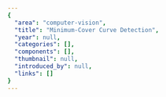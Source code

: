 ```yaml
---
{
  "area": "computer-vision",
  "title": "Minimum-Cover Curve Detection",
  "year": null,
  "categories": [],
  "components": [],
  "thumbnail": null,
  "introduced_by": null,
  "links": []
}
---
```

